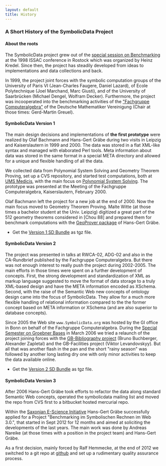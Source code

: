 ```yaml
---
layout: default
title: History
---
```


### A Short History of the SymbolicData Project

#### About the roots

The SymbolicData project grew out of the [special session on Benchmarking](http://krum.rz.uni-mannheim.de/cafgbench.html) at the 1998 ISSAC conference in Rostock which was organized by Heinz Kredel. Since then, the project has steadily developed from ideas to implementations and data collections and back.

In 1999, the project joint forces with the symbolic computation groups of the University of Paris VI (Jean-Charles Faugere, Daniel Lazard), of Ecole Polytechnique (Joel Marchand, Marc Giusti), and of the University of Saarbrücken (Michael Dengel, Wolfram Decker). Furthermore, the project was incooperated into the benchmarking activities of the ["Fachgruppe Computeralgebra"](http://www.fachgruppe-computeralgebra.de) of the Deutsche Mathematiker Vereinigung (Chair at those times: Gerd-Martin Greuel).

#### SymbolicData Version 1

The main design decisions and implementations of **the first prototype** were realized by Olaf Bachmann and Hans-Gert Gräbe during two visits in Leipzig and Kaiserslautern in 1999 and 2000. The data was stored in a flat XML-like syntax and managed with elaborated Perl tools. Meta information about data was stored in the same format in a special META directory and allowed for a unique and flexible handling of all the data.

We collected data from Polynomial System Solving and Geometry Theorem Proving, set up a CVS repository, and started test computations, both at [UMS Medicis](http://www.medicis.polytechnique.fr), with the main focus on [Polynomial System Solving](PolynomialSystems "wikilink"). The prototype was presented at the Meeting of the Fachgruppe Computeralgebra, Kaiserslautern, February 2000.

Olaf Bachmann left the project for a new job at the end of 2000. Now the main focus moved to Geometry Theorem Proving. Malte Witte (at those times a bachelor student at the Univ. Leipzig) digitized a great part of the 512 geometry theorems considered in [Chou 88] and prepared them for benchmark computations with the [GeoProver package](https://github.com/hg-graebe/GeoProver) of Hans-Gert Gräbe.

-   Get the [Version 1 SD Bundle](http://symbolicdata.org/SD-1.tgz) as tgz file.

#### SymbolicData Version 2

The project was presented in talks at RWCA-02, ADG-02 and also in the CA-Rundbrief published by the Fachgruppe Computeralgebra. But there was not enough interest to really push the project during 2002-2005. The main efforts in those times were spent on a further development of concepts. First, the strong development and standardization of XML as markup language suggested to move the format of data storage to a truly XML-based design and have the META information encoded as XSchema. Second, with the raise of the Semantic Web new concepts of ontology design came into the focus of SymbolicData. They allow for a much more flexible handling of relational information compared to the the former concept based on META information or XSchema (and are also superior to database concepts).

Since 2005 the Web site `www.SymbolicData.org` was hosted by the GI office in Bonn on behalf of the Fachgruppe Computeralgebra. During the [Special Semester on Groebner Bases](http://www.ricam.oeaw.ac.at/specsem/srs/groeb/index.htm) in March 2006 we tried a relaunch of the project joining forces with the [GB-Bibliography project](http://www.ricam.oeaw.ac.at/Groebner-Bases-Bibliography/index.php) (Bruno Buchberger, Alexander Zapletal) and the GB-Facilities project (Viktor Levandovskyy). But all that was another flash in the pan and the short "rainy season" was followed by another long lasting dry one with only minor activities to keep the data available online.

-   Get the [Version 2 SD Bundle](http://symbolicdata.org/SD-2.tgz) as tgz file.

#### SymbolicData Version 3

After 2006 Hans-Gert Gräbe took efforts to refactor the data along standard Semantic Web concepts, operated the symbolicdata mailing list and moved the repo from CVS first to a bitbucket hosted mercurial repo.

Within the [Saxonian E-Science Initiative](http://www.escience-sachsen.de) Hans-Gert Gräbe successfully applied for a Project "Benchmarking im Symbolischen Rechnen im Web 3.0.", that started in Sept 2012 for 12 months and aimed at soliciting the developments of the last years. The main work was done by Andreas Nareike (at those times with a position in the project team) and Hans-Gert Gräbe.

As a first decision, mainly forced by Ralf Hemmecke, at the end of 2012 we switched to a git repo at [github](https://github.com/symbolicdata) and set up a rudimentary quality assurance process.
